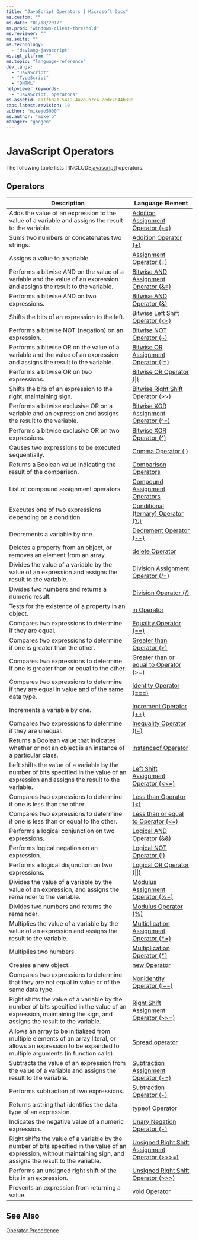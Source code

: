 ```yaml
---
title: "JavaScript Operators | Microsoft Docs"
ms.custom: ""
ms.date: "01/18/2017"
ms.prod: "windows-client-threshold"
ms.reviewer: ""
ms.suite: ""
ms.technology: 
  - "devlang-javascript"
ms.tgt_pltfrm: ""
ms.topic: "language-reference"
dev_langs: 
  - "JavaScript"
  - "TypeScript"
  - "DHTML"
helpviewer_keywords: 
  - "JavaScript, operators"
ms.assetid: aa1f6021-5419-4a2d-b7c4-2edc7844b300
caps.latest.revision: 10
author: "mikejo5000"
ms.author: "mikejo"
manager: "ghogen"
---
```

# JavaScript Operators
The following table lists [!INCLUDE[javascript](../../javascript/includes/javascript-md.md)] operators.  
  
## Operators  
  
|Description|Language Element|  
|-----------------|----------------------|  
|Adds the value of an expression to the value of a variable and assigns the result to the variable.|[Addition Assignment Operator (+=)](../../javascript/reference/addition-assignment-operator-decrement-equal-javascript.md)|  
|Sums two numbers or concatenates two strings.|[Addition Operator (+)](../../javascript/reference/addition-operator-decrement-javascript.md)|  
|Assigns a value to a variable.|[Assignment Operator (=)](../../javascript/reference/assignment-operator-decrement-equal-javascript.md)|  
|Performs a bitwise AND on the value of a variable and the value of an expression and assigns the result to the variable.|[Bitwise AND Assignment Operator (&=)](../../javascript/reference/bitwise-and-assignment-operator-decrement-equal-javascript.md)|  
|Performs a bitwise AND on two expressions.|[Bitwise AND Operator (&)](../../javascript/reference/bitwise-and-operator-decrement-javascript.md)|  
|Shifts the bits of an expression to the left.|[Bitwise Left Shift Operator (<\<)](../../javascript/reference/bitwise-left-shift-operator-decrement-javascript.md)|  
|Performs a bitwise NOT (negation) on an expression.|[Bitwise NOT Operator (~)](../../javascript/reference/bitwise-not-operator-decrement-tilde-javascript.md)|  
|Performs a bitwise OR on the value of a variable and the value of an expression and assigns the result to the variable.|[Bitwise OR Assignment Operator (&#124;=)](../../javascript/reference/bitwise-or-assignment-operator-decrement-equal-javascript.md)|  
|Performs a bitwise OR on two expressions.|[Bitwise OR Operator (&#124;)](../../javascript/reference/bitwise-or-operator-decrement-javascript.md)|  
|Shifts the bits of an expression to the right, maintaining sign.|[Bitwise Right Shift Operator (>>)](../../javascript/reference/bitwise-right-shift-operator-decrement-javascript.md)|  
|Performs a bitwise exclusive OR on a variable and an expression and assigns the result to the variable.|[Bitwise XOR Assignment Operator (^=)](../../javascript/reference/bitwise-xor-assignment-operator-decrement-hat-equal-javascript.md)|  
|Performs a bitwise exclusive OR on two expressions.|[Bitwise XOR Operator (^)](../../javascript/reference/bitwise-xor-operator-decrement-hat-javascript.md)|  
|Causes two expressions to be executed sequentially.|[Comma Operator (,)](../../javascript/reference/comma-operator-decrement-javascript.md)|  
|Returns a Boolean value indicating the result of the comparison.|[Comparison Operators](../../javascript/reference/comparison-operators-javascript.md)|  
|List of compound assignment operators.|[Compound Assignment Operators](../../javascript/reference/compound-assignment-operators-javascript.md)|  
|Executes one of two expressions depending on a condition.|[Conditional (ternary) Operator (?:)](../../javascript/reference/conditional-ternary-operator-decrement-javascript.md)|  
|Decrements a variable by one.|[Decrement Operator (--)](../../javascript/reference/increment-and-decrement-operators-javascript.md)|  
|Deletes a property from an object, or removes an element from an array.|[delete Operator](../../javascript/reference/delete-operator-decrementjavascript.md)|  
|Divides the value of a variable by the value of an expression and assigns the result to the variable.|[Division Assignment Operator (/=)](../../javascript/reference/division-assignment-operator-decrement-equal-javascript.md)|  
|Divides two numbers and returns a numeric result.|[Division Operator (/)](../../javascript/reference/division-operator-decrement-javascript.md)|  
|Tests for the existence of a property in an object.|[in Operator](../../javascript/reference/in-operator-decrementjavascript.md)|  
|Compares two expressions to determine if they are equal.|[Equality Operator (==)](../../javascript/reference/comparison-operators-javascript.md)|  
|Compares two expressions to determine if one is greater than the other.|[Greater than Operator (>)](../../javascript/reference/comparison-operators-javascript.md)|  
|Compares two expressions to determine if one is greater than or equal to the other.|[Greater than or equal to Operator (>=)](../../javascript/reference/comparison-operators-javascript.md)|  
|Compares two expressions to determine if they are equal in value and of the same data type.|[Identity Operator (===)](../../javascript/reference/comparison-operators-javascript.md)|  
|Increments a variable by one.|[Increment Operator (++)](../../javascript/reference/increment-and-decrement-operators-javascript.md)|  
|Compares two expressions to determine if they are unequal.|[Inequality Operator (!=)](../../javascript/reference/comparison-operators-javascript.md)|  
|Returns a Boolean value that indicates whether or not an object is an instance of a particular class.|[instanceof Operator](../../javascript/reference/instanceof-operator-decrementjavascript.md)|  
|Left shifts the value of a variable by the number of bits specified in the value of an expression and assigns the result to the variable.|[Left Shift Assignment Operator (<<=)](../../javascript/reference/left-shift-assignment-operator-decrement-equal-javascript.md)|  
|Compares two expressions to determine if one is less than the other.|[Less than Operator (<)](../../javascript/reference/comparison-operators-javascript.md)|  
|Compares two expressions to determine if one is less than or equal to the other.|[Less than or equal to Operator (\<=)](../../javascript/reference/comparison-operators-javascript.md)|  
|Performs a logical conjunction on two expressions.|[Logical AND Operator (&&)](../../javascript/reference/logical-and-operator-decrement-javascript.md)|  
|Performs logical negation on an expression.|[Logical NOT Operator (!)](../../javascript/reference/logical-not-operator-decrement-exclpt-javascript.md)|  
|Performs a logical disjunction on two expressions.|[Logical OR Operator (&#124;&#124;)](../../javascript/reference/logical-or-operator-decrement-javascript.md)|  
|Divides the value of a variable by the value of an expression, and assigns the remainder to the variable.|[Modulus Assignment Operator (%=)](../../javascript/reference/modulus-assignment-operator-decrement-javascript.md)|  
|Divides two numbers and returns the remainder.|[Modulus Operator (%)](../../javascript/reference/modulus-operator-decrementjavascript.md)|  
|Multiplies the value of a variable by the value of an expression and assigns the result to the variable.|[Multiplication Assignment Operator (*=)](../../javascript/reference/multiplication-assignment-operator-decrement-equal-javascript.md)|  
|Multiplies two numbers.|[Multiplication Operator (*)](../../javascript/reference/multiplication-operator-decrement-javascript.md)|  
|Creates a new object.|[new Operator](../../javascript/reference/new-operator-decrementjavascript.md)|  
|Compares two expressions to determine that they are not equal in value or of the same data type.|[Nonidentity Operator (!==)](../../javascript/reference/comparison-operators-javascript.md)|  
|Right shifts the value of a variable by the number of bits specified in the value of an expression, maintaining the sign, and assigns the result to the variable.|[Right Shift Assignment Operator (>>=)](../../javascript/reference/right-shift-assignment-operator-decrement-equal-javascript.md)|  
|Allows an array to be initialized from multiple elements of an array literal, or allows an expression to be expanded to multiple arguments (in function calls).|[Spread operator](../../javascript/reference/spread-operator-decrement-dot-dot-dot-javascript.md)|  
|Subtracts the value of an expression from the value of a variable and assigns the result to the variable.|[Subtraction Assignment Operator (-=)](../../javascript/reference/subtraction-assignment-operator-decrement-equal-javascript.md)|  
|Performs subtraction of two expressions.|[Subtraction Operator (-)](../../javascript/reference/subtraction-operator-decrement-javascript.md)|  
|Returns a string that identifies the data type of an expression.|[typeof Operator](../../javascript/reference/typeof-operator-decrementjavascript.md)|  
|Indicates the negative value of a numeric expression.|[Unary Negation Operator (-)](../../javascript/reference/subtraction-operator-decrement-javascript.md)|  
|Right shifts the value of a variable by the number of bits specified in the value of an expression, without maintaining sign, and assigns the result to the variable.|[Unsigned Right Shift Assignment Operator (>>>=)](../../javascript/reference/unsigned-right-shift-assignment-operator-decrement-equal-javascript.md)|  
|Performs an unsigned right shift of the bits in an expression.|[Unsigned Right Shift Operator (>>>)](../../javascript/reference/unsigned-right-shift-operator-decrement-javascript.md)|  
|Prevents an expression from returning a value.|[void Operator](../../javascript/reference/void-operator-decrementjavascript.md)|  
  
## See Also  
 [Operator Precedence](../../javascript/operator-subtractprecedence-javascript.md)
